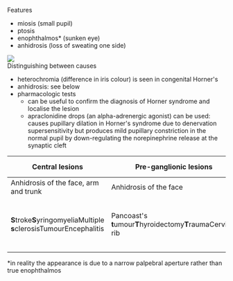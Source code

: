 Features  
* miosis (small pupil)
* ptosis
* enophthalmos\* (sunken eye)
* anhidrosis (loss of sweating one side)

  
[![](https://d32xxyeh8kfs8k.cloudfront.net/images_Passmedicine/xrb970.jpg)](https://d32xxyeh8kfs8k.cloudfront.net/images_Passmedicine/xrb970b.jpg)  
Distinguishing between causes  
* heterochromia (difference in iris colour) is seen in congenital Horner's
* anhidrosis: see below
* pharmacologic tests
	+ can be useful to confirm the diagnosis of Horner syndrome and localise the lesion
	+ apraclonidine drops (an alpha\-adrenergic agonist) can be used: causes pupillary dilation in Horner's syndrome due to denervation supersensitivity but produces mild pupillary constriction in the normal pupil by down\-regulating the norepinephrine release at the synaptic cleft

  


| **Central lesions** | **Pre\-ganglionic lesions** | **Post\-ganglionic lesions** |
| --- | --- | --- |
| Anhidrosis of the face, arm and trunk | Anhidrosis of the face | No anhidrosis |
| **S**troke**S**yringomyeliaMultiple **s**clerosisTumourEncephalitis | Pancoast's **t**umour**T**hyroidectomy**T**raumaCervical rib | **C**arotid artery dissection**C**arotid aneurysm**C**avernous sinus thrombosis**C**luster headache |

  
\*in reality the appearance is due to a narrow palpebral aperture rather than true enophthalmos